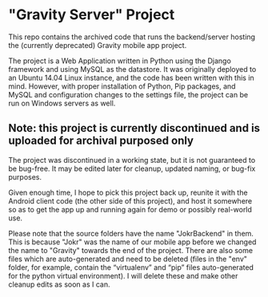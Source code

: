 # "Gravity Server" Project

This repo contains the archived code that runs the backend/server hosting the (currently deprecated) Gravity mobile app project.

The project is a Web Application written in Python using the Django framework and using MySQL as the datastore. It was originally deployed to an Ubuntu 14.04 Linux instance, and the code has been written with this in mind. However, with proper installation of Python, Pip packages, and MySQL and configuration changes to the settings file, the project can be run on Windows servers as well.

## Note: this project is currently discontinued and is uploaded for archival purposed only
The project was discontinued in a working state, but it is not guaranteed to be bug-free. It may be edited later for cleanup, updated naming, or bug-fix purposes.

Given enough time, I hope to pick this project back up, reunite it with the Android client code (the other side of this project), and host it somewhere so as to get the app up and running again for demo or possibly real-world use.

Please note that the source folders have the name "JokrBackend" in them. This is because "Jokr" was the name of our mobile app before we changed the name to "Gravity" towards the end of the project. There are also some files which are auto-generated and need to be deleted (files in the "env" folder, for example, contain the “virtualenv” and “pip” files auto-generated for the python virtual environment). I will delete these and make other cleanup edits as soon as I can.

